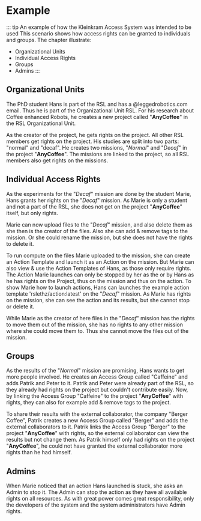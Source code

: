 # Example

::: tip An example of how the Kleinkram Access System was intended to be used
This scenario shows how access rights can be granted to individuals and groups.
The chapter illustrate:

-   Organizational Units
-   Individual Access Rights
-   Groups
-   Admins
    :::

## Organizational Units

The PhD student Hans is part of the RSL and has a @leggedrobotics.com email. Thus he is part of the Organizational Unit RSL.
For his research about Coffee enhanced Robots, he creates a new project called "**AnyCoffee**" in the RSL Organizational Unit.

As the creator of the project, he gets <Delete/> rights on the project. All other RSL members get <Create/> rights on the project.
His studies are split into two parts: "normal" and "decaf". He creates two missions, "_Normal_" and "_Decaf_" in the project "**AnyCoffee**".
The missions are linked to the project, so all RSL members also get <Create/> rights on the missions.

## Individual Access Rights

As the experiments for the "_Decaf_" mission are done by the student Marie, Hans grants her <Modify/> rights on the "_Decaf_" mission.
As Marie is only a student and not a part of the RSL, she does not get <Create/> on the project "**AnyCoffee**" itself,
but only <Read hint="While against the schema of inherited rights, this is needed so that she can do anything with the mission"/> rights.

Marie can now upload files to the "_Decaf_" mission, and also delete them as she then is the creator of the files.
Also she can add & remove tags to the mission. Or she could rename the mission, but she does not have the rights to delete it.

To run compute on the files Marie uploaded to the mission, she can create an Action Template and launch it as an Action on the mission.
But Marie can also view & use the Action Templates of Hans, as those only require <Any/> rights. The Action Marie launches can
only be stopped by her as the <Creator/> or by Hans as he has <Delete/> rights on the Project, thus on the mission and thus on the action.
To show Marie how to launch actions, Hans can launches the example action template 'rslethz/action:latest' on the "_Decaf_" mission.
As Marie has <Modify/> rights on the mission, she can see the action and its results, but she cannot stop or delete it.

While Marie as the creator of here files in the "_Decaf_" mission has the rights to move them out of the mission, she has no rights to any other mission
where she could move them to. Thus she cannot move the files out of the mission.

## Groups

As the results of the "_Normal_" mission are promising, Hans wants to get more people involved. He creates an Access Group called "Caffeine" and adds Patrik and Peter to it.
Patrik and Peter were already part of the RSL, so they already had <Create/> rights on the project but couldn't contribute easily.
Now, by linking the Access Group "Caffeine" to the project "**AnyCoffee**" with <Modify/> rights, they can also for example add & remove tags to the project.

To share their results with the external collaborator, the company "Berger Coffee", Patrik creates a new Access Group called "Berger" and adds the external collaborators to it.
Patrik links the Access Group "Berger" to the project "**AnyCoffee**" with <Read/> rights, so the external collaborator can view the results but not change them.
As Patrik himself only had <Modify/> rights on the project "**AnyCoffee**", he could not have granted the external collaborator more rights than he had himself.

## Admins

When Marie noticed that an action Hans launched is stuck, she asks an Admin to stop it. The Admin can stop the action as they
have all available rights on all resources. As with great power comes great responsibility, only the developers of the system and the system administrators have Admin rights.
